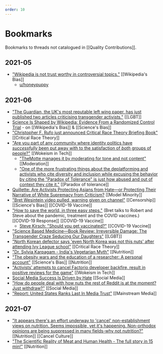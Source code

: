 ```yaml
---
order: 10
---
```

# Bookmarks

Bookmarks to threads not catalogued in [[Quality Contributions]].

## 2021-05

- ["Wikipedia is not trust worthy in controversial topics."](https://old.reddit.com/r/TheMotte/comments/n3pe45/culture_war_roundup_for_the_week_of_may_03_2021/gxapezx/?context=3) [[Wikipedia's Bias]]
  - [u/honeypuppy](https://old.reddit.com/r/TheMotte/comments/iseo9j/culture_war_roundup_for_the_week_of_september_14/g5r8iit/)

## 2021-06

- ["The Guardian, the UK's most reputable left wing paper, has just published two articles criticising transgender activists."](https://old.reddit.com/r/TheMotte/comments/nu5kvj/culture_war_roundup_for_the_week_of_june_07_2021/h0yr02g/) [[LGBT]]
- [Science Is Shaped by Wikipedia: Evidence From a Randomized Control Trial](https://old.reddit.com/r/TheMotte/comments/nu5kvj/culture_war_roundup_for_the_week_of_june_07_2021/h0vvm02/) - on [[Wikipedia's Bias]] & [[Science's Bias]]
- ["Christopher F. Rufo just announced Critical Race Theory Briefing Book"](https://old.reddit.com/r/TheMotte/comments/nu5kvj/culture_war_roundup_for_the_week_of_june_07_2021/h0y689r/) [[Critical Race Theory]]
- ["Are you part of any community where identity politics have _successfully_ been put away with to the satisfaction of _both_ groups of people?"](https://old.reddit.com/r/TheMotte/comments/nu5kvj/culture_war_roundup_for_the_week_of_june_07_2021/h12xi39/) [[Wokeism in Tech]]
  - ["TheMotte manages it by moderating for tone and not content"](https://old.reddit.com/r/TheMotte/comments/nu5kvj/culture_war_roundup_for_the_week_of_june_07_2021/h133ury/?context=3) [[Moderation]]
  - ["One of the more frustrating things about the deplatforming and activists who cite diversity and inclusion while excusing the behavior by citing the "Paradox of Tolerance" is just how abused and out of context they cite it."](https://old.reddit.com/r/TheMotte/comments/nu5kvj/culture_war_roundup_for_the_week_of_june_07_2021/h13q102/?context=3) [[Paradox of tolerance]]
- [Quillette: Are Activists Protecting Asians from Hate—or Protecting Their Narrative of White Supremacy from Criticism?](https://old.reddit.com/r/TheMotte/comments/nu5kvj/culture_war_roundup_for_the_week_of_june_07_2021/h13d258/) [[Model Minority]] 
- ["Bret Wesintein video pulled, warning given on channel"](https://old.reddit.com/r/TheMotte/comments/nu5kvj/culture_war_roundup_for_the_week_of_june_07_2021/h1j8vuc/?sort=confidence) [[Censorship]] [[Science's Bias]] [[COVID-19 Vaccine]]
- ["How to save the world, in three easy steps."](https://old.reddit.com/r/TheMotte/comments/nysb51/how_to_save_the_world_in_three_easy_steps/) (Bret talks to Robert and Steve about the pandemic, treatment and the COVID vaccines.) [[COVID-19 Response]] [[COVID-19 Vaccine]]
  - [Steve Kirsch: "Should you get vaccinated?"](https://old.reddit.com/r/TheMotte/comments/nysb51/how_to_save_the_world_in_three_easy_steps/h1pnewk/?context=3) [[COVID-19 Vaccine]]
- ["Science Based Medicine—Book Review: Irreversible Damage: The Transgender Craze Seducing Our Daughters"](https://old.reddit.com/r/TheMotte/comments/nzg9y4/culture_war_roundup_for_the_week_of_june_14_2021/h1vbfbq/) [[LGBT]]
- ["North Korean defector says 'even North Korea was not this nuts' after attending Ivy League school"](https://old.reddit.com/r/TheMotte/comments/nzg9y4/culture_war_roundup_for_the_week_of_june_14_2021/h1tlnve/) [[Critical Race Theory]]
- ["Dr. Sylvia Karpagam - India's Vegetarian Myth"](https://old.reddit.com/r/TheMotte/comments/o4jm4y/dr_sylvia_karpagam_indias_vegetarian_myth/?sort=confidence) [[Nutrition]] 
- ["The obesity wars and the education of a researcher: A personal account"](https://old.reddit.com/r/TheMotte/comments/o4syry/the_obesity_wars_and_the_education_of_a/?sort=confidence) [[Science's Bias]] [[Nutrition]]
- ["Activists’ attempts to cancel Factorio developer backfire, result in positive reviews for the game"](https://old.reddit.com/r/TheMotte/comments/o4ooc7/culture_war_roundup_for_the_week_of_june_21_2021/h2ojo11/) [[Wokeism in Tech]]
- [Social Media Success Is Driven by Hate](https://old.reddit.com/r/TheMotte/comments/o4ooc7/culture_war_roundup_for_the_week_of_june_21_2021/h323bnt/?context=3) [[Social Media]]
- ["How do people deal with how nuts the rest of Reddit is at the moment? Just withdraw?"](https://www.reddit.com/r/TheMotte/comments/o8rfec/smallscale_question_sunday_for_june_27_2021/h392ulb/?sort=confidence) [[Social Media]]
- ["Report: United States Ranks Last In Media Trust"](https://www.reddit.com/r/TheMotte/comments/o4ooc7/culture_war_roundup_for_the_week_of_june_21_2021/h35xpzj/?context=3) [[Mainstream Media]]

## 2021-07

- ["It appears there's an effort underway to 'cancel' non-establishment views on nutrition. Seems impossible, yet it's happening. Non-orthodox opinions are being suppressed in many fields-why not nutrition?"](https://old.reddit.com/r/TheMotte/comments/o9edtt/culture_war_roundup_for_the_week_of_june_28_2021/h3nq1ae/?sort=confidence) [[Nutrition]] [[Cancel Culture]]
- ["The Scientific Reality of Meat and Human Health - The full story in 15 min!"](https://np.reddit.com/r/TheMotte/comments/o9edtt/culture_war_roundup_for_the_week_of_june_28_2021/h3wek24/) [[Nutrition]]